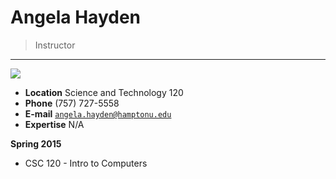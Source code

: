 # Angela Hayden

> Instructor

---

![](http://img.hamptonu.edu/profile/hayden_angela.jpg)

- **Location** Science and Technology 120
- **Phone** (757) 727-5558
- **E-mail** [`angela.hayden@hamptonu.edu`](mailto:angela.hayden@hamptonu.edu)
- **Expertise** N/A

**Spring 2015**

- CSC 120 - Intro to Computers
